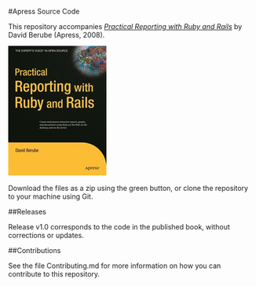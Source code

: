#Apress Source Code

This repository accompanies [*Practical Reporting with Ruby and Rails*](http://www.apress.com/9781590599334) by David Berube (Apress, 2008).

![Cover image](9781590599334.jpg)

Download the files as a zip using the green button, or clone the repository to your machine using Git.

##Releases

Release v1.0 corresponds to the code in the published book, without corrections or updates.

##Contributions

See the file Contributing.md for more information on how you can contribute to this repository.
